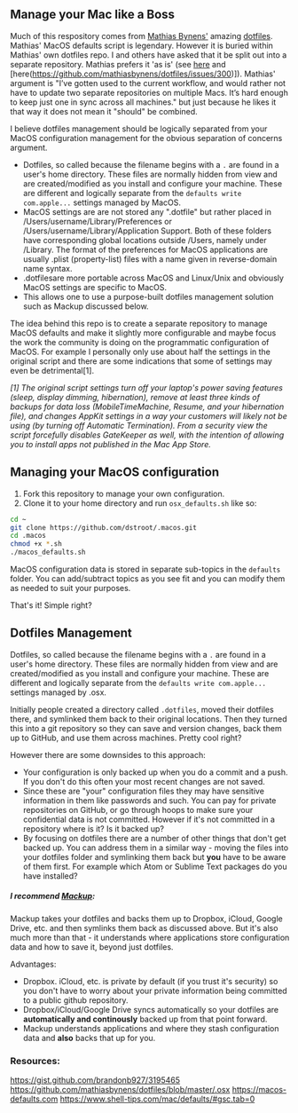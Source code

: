 ## Manage your Mac like a Boss

Much of this respository comes from [Mathias Bynens'](https://github.com/mathiasbynens/) amazing [dotfiles](https://github.com/mathiasbynens/dotfiles). Mathias' MacOS defaults script is legendary. However it is buried within Mathias' own dotfiles repo.  I and others have asked that it be split out into a separate repository.  Mathias prefers it 'as is' (see [here](https://github.com/mathiasbynens/dotfiles/issues/477) and [here(https://github.com/mathiasbynens/dotfiles/issues/300)]).  Mathias' argument is "I’ve gotten used to the current workflow, and would rather not have to update two separate repositories on multiple Macs. It’s hard enough to keep just one in sync across all machines." but just because he likes it that way it does not mean it "should" be combined.

I believe dotfiles management should be logically separated from your MacOS configuration management for the obvious separation of concerns argument.

* Dotfiles, so called because the filename begins with a `.` are found in a user's home directory. These files are normally hidden from view and are created/modified as you install and configure your machine.  These are different and logically separate from the `defaults write com.apple...` settings managed by MacOS.  
* MacOS settings are are not stored any ".dotfile" but rather placed in /Users/username/Library/Preferences or /Users/username/Library/Application Support.  Both of these folders have corresponding global locations outside /Users, namely under /Library. The format of the preferences for MacOS applications are usually .plist (property-list) files with a name given in reverse-domain name syntax.
* .dotfilesare more portable across MacOS and Linux/Unix and obviously MacOS settings are specific to MacOS.
* This allows one to use a purpose-built dotfiles management solution such as Mackup discussed below.

The idea behind this repo is to create a separate repository to manage MacOS defaults and make it slightly more configurable and maybe focus the work the community is doing on the programmatic configuration of MacOS.  For example I personally only use about half the settings in the original script and there are some indications that some of settings may even be detrimental[1].

_[1] The original script settings turn off your laptop's power saving features (sleep, display dimming, hibernation), remove at least three kinds of backups for data loss (MobileTimeMachine, Resume, and your hibernation file), and changes AppKit settings in a way your customers will likely not be using (by turning off Automatic Termination). From a security view the script forcefully disables GateKeeper as well, with the intention of allowing you to install apps not published in the Mac App Store._

## Managing your MacOS configuration

1. Fork this repository to manage your own configuration.
2. Clone it to your home directory and run `osx_defaults.sh` like so:

```sh
cd ~
git clone https://github.com/dstroot/.macos.git
cd .macos
chmod +x *.sh
./macos_defaults.sh
```

MacOS configuration data is stored in separate sub-topics in the `defaults` folder.  You can add/subtract topics as you see fit and you can modify them as needed to suit your purposes.

That's it! Simple right?

## Dotfiles Management

Dotfiles, so called because the filename begins with a `.` are found in a user's home directory. These files are normally hidden from view and are created/modified as you install and configure your machine.  These are different and logically separate from the `defaults write com.apple...` settings managed by .osx.  

Initially people created a directory called `.dotfiles`, moved their dotfiles there, and symlinked them back to their original locations. Then they turned this into a git repository so they can save and version changes, back them up to GitHub, and use them across machines. Pretty cool right?

However there are some downsides to this approach:

* Your configuration is only backed up when you do a commit and a push.  If you don't do this often your most recent changes are not saved.
* Since these are "your" configuration files they may have sensitive information in them like passwords and such.  You can pay for private repositories on GitHub, or go through hoops to make sure your confidential data is not committed.  However if it's not committed in a repository where is it?  Is it backed up?
* By focusing on dotfiles there are a number of other things that don't get backed up. You can address them in a similar way - moving the files into your dotfiles folder and symlinking them back but **you** have to be aware of them first.  For example which Atom or Sublime Text packages do you have installed?

##### I recommend [Mackup](https://github.com/lra/mackup):

Mackup takes your dotfiles and backs them up to Dropbox, iCloud, Google Drive, etc. and then symlinks them back as discussed above. But it's also much more than that - it understands where applications store configuration data and how to save it, beyond just dotfiles.

Advantages:
* Dropbox. iCloud, etc. is private by default (if you trust it's security) so you don't have to worry about your private information being committed to a public github repository.
* Dropbox/iCloud/Google Drive syncs automatically so your dotfiles are **automatically and continously** backed up from that point forward.
* Mackup understands applications and where they stash configuration data and **also** backs that up for you.  

### Resources:

https://gist.github.com/brandonb927/3195465
https://github.com/mathiasbynens/dotfiles/blob/master/.osx
https://macos-defaults.com
https://www.shell-tips.com/mac/defaults/#gsc.tab=0

